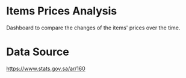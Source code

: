 # Items Prices Analysis
Dashboard to compare the changes of the items' prices over the time.
# Data Source
https://www.stats.gov.sa/ar/160

